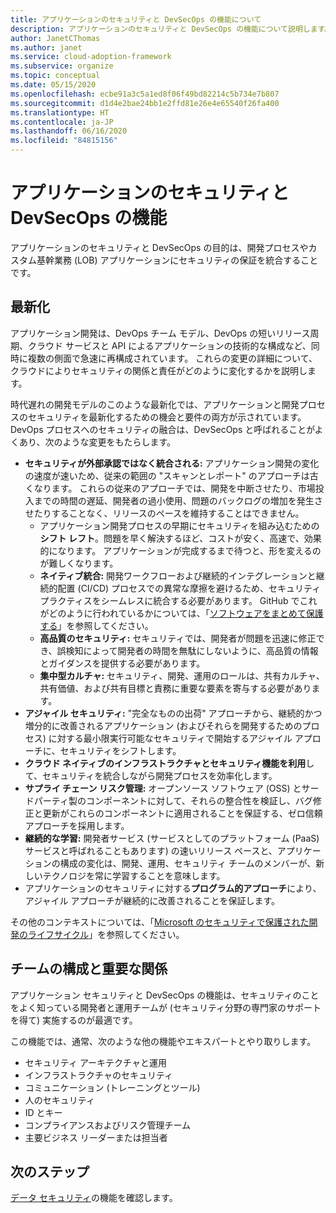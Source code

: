 ```yaml
---
title: アプリケーションのセキュリティと DevSecOps の機能について
description: アプリケーションのセキュリティと DevSecOps の機能について説明します。
author: JanetCThomas
ms.author: janet
ms.service: cloud-adoption-framework
ms.subservice: organize
ms.topic: conceptual
ms.date: 05/15/2020
ms.openlocfilehash: ecbe91a3c5a1ed8f06f49bd82214c5b734e7b807
ms.sourcegitcommit: d1d4e2bae24bb1e2ffd81e26e4e65540f26fa400
ms.translationtype: HT
ms.contentlocale: ja-JP
ms.lasthandoff: 06/16/2020
ms.locfileid: "84815156"
---
```

# <a name="application-security-and-devsecops-functions"></a>アプリケーションのセキュリティと DevSecOps の機能

アプリケーションのセキュリティと DevSecOps の目的は、開発プロセスやカスタム基幹業務 (LOB) アプリケーションにセキュリティの保証を統合することです。

## <a name="modernization"></a>最新化

アプリケーション開発は、DevOps チーム モデル、DevOps の短いリリース周期、クラウド サービスと API によるアプリケーションの技術的な構成など、同時に複数の側面で急速に再構成されています。 これらの変更の詳細について、クラウドによりセキュリティの関係と責任がどのように変化するかを説明します。

時代遅れの開発モデルのこのような最新化では、アプリケーションと開発プロセスのセキュリティを最新化するための機会と要件の両方が示されています。 DevOps プロセスへのセキュリティの融合は、DevSecOps と呼ばれることがよくあり、次のような変更をもたらします。

<!-- TODO: Link needed below? -->
- **セキュリティが外部承認ではなく統合される:** アプリケーション開発の変化の速度が速いため、従来の範囲の "スキャンとレポート" のアプローチは古くなります。 これらの従来のアプローチでは、開発を中断させたり、市場投入までの時間の遅延、開発者の過小使用、問題のバックログの増加を発生させたりすることなく、リリースのペースを維持することはできません。
  - アプリケーション開発プロセスの早期にセキュリティを組み込むための**シフト レフト**。問題を早く解決するほど、コストが安く、高速で、効果的になります。 アプリケーションが完成するまで待つと、形を変えるのが難しくなります。
  - **ネイティブ統合:** 開発ワークフローおよび継続的インテグレーションと継続的配置 (CI/CD) プロセスでの異常な摩擦を避けるため、セキュリティ プラクティスをシームレスに統合する必要があります。 GitHub でこれがどのように行われているかについては、「[ソフトウェアをまとめて保護する](https://github.blog/2019-09-18-securing-software-together)」を参照してください。
  - **高品質のセキュリティ:** セキュリティでは、開発者が問題を迅速に修正でき、誤検知によって開発者の時間を無駄にしないように、高品質の情報とガイダンスを提供する必要があります。
  - **集中型カルチャ:** セキュリティ、開発、運用のロールは、共有カルチャ、共有価値、および共有目標と責務に重要な要素を寄与する必要があります。
- **アジャイル セキュリティ:** "完全なものの出荷" アプローチから、継続的かつ増分的に改善されるアプリケーション (およびそれらを開発するためのプロセス) に対する最小限実行可能なセキュリティで開始するアジャイル アプローチに、セキュリティをシフトします。
- **クラウド ネイティブのインフラストラクチャとセキュリティ機能を利用**して、セキュリティを統合しながら開発プロセスを効率化します。
- **サプライ チェーン リスク管理:** オープンソース ソフトウェア (OSS) とサードパーティ製のコンポーネントに対して、それらの整合性を検証し、バグ修正と更新がこれらのコンポーネントに適用されることを保証する、ゼロ信頼アプローチを採用します。
- **継続的な学習:** 開発者サービス (サービスとしてのプラットフォーム (PaaS) サービスと呼ばれることもあります) の速いリリース ペースと、アプリケーションの構成の変化は、開発、運用、セキュリティ チームのメンバーが、新しいテクノロジを常に学習することを意味します。
- アプリケーションのセキュリティに対する**プログラム的アプローチ**により、アジャイル アプローチが継続的に改善されることを保証します。

その他のコンテキストについては、「[Microsoft のセキュリティで保護された開発のライフサイクル](https://www.microsoft.com/sdl)」を参照してください。

## <a name="team-composition-and-key-relationships"></a>チームの構成と重要な関係

アプリケーション セキュリティと DevSecOps の機能は、セキュリティのことをよく知っている開発者と運用チームが (セキュリティ分野の専門家のサポートを得て) 実施するのが最適です。

この機能では、通常、次のような他の機能やエキスパートとやり取りします。

- セキュリティ アーキテクチャと運用
- インフラストラクチャのセキュリティ
- コミュニケーション (トレーニングとツール)
- 人のセキュリティ
- ID とキー
- コンプライアンスおよびリスク管理チーム
- 主要ビジネス リーダーまたは担当者

## <a name="next-steps"></a>次のステップ

[データ セキュリティ](./cloud-security-data-security.md)の機能を確認します。
